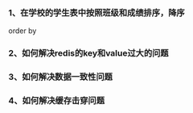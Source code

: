 ### 1、在学校的学生表中按照班级和成绩排序，降序
order by
### 2、如何解决redis的key和value过大的问题

### 3、如何解决数据一致性问题

### 4、如何解决缓存击穿问题